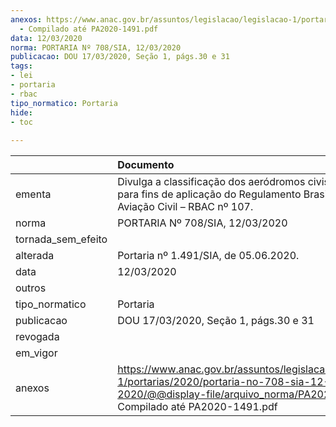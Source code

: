 ```yaml
---
anexos: https://www.anac.gov.br/assuntos/legislacao/legislacao-1/portarias/2020/portaria-no-708-sia-12-03-2020/@@display-file/arquivo_norma/PA2020-0708
  - Compilado até PA2020-1491.pdf
data: 12/03/2020
norma: PORTARIA Nº 708/SIA, 12/03/2020
publicacao: DOU 17/03/2020, Seção 1, págs.30 e 31
tags:
- lei
- portaria
- rbac
tipo_normatico: Portaria
hide: 
- toc 
 
---
```


|                    | Documento                                                                                                                                                                       |
|:-------------------|:--------------------------------------------------------------------------------------------------------------------------------------------------------------------------------|
| ementa             | Divulga a classificação dos aeródromos civis públicos para fins de aplicação do Regulamento Brasileiro da Aviação Civil – RBAC nº 107.                                          |
| norma              | PORTARIA Nº 708/SIA, 12/03/2020                                                                                                                                                 |
| tornada_sem_efeito |                                                                                                                                                                                 |
| alterada           | Portaria nº 1.491/SIA, de 05.06.2020.                                                                                                                                           |
| data               | 12/03/2020                                                                                                                                                                      |
| outros             |                                                                                                                                                                                 |
| tipo_normatico     | Portaria                                                                                                                                                                        |
| publicacao         | DOU 17/03/2020, Seção 1, págs.30 e 31                                                                                                                                           |
| revogada           |                                                                                                                                                                                 |
| em_vigor           |                                                                                                                                                                                 |
| anexos             | https://www.anac.gov.br/assuntos/legislacao/legislacao-1/portarias/2020/portaria-no-708-sia-12-03-2020/@@display-file/arquivo_norma/PA2020-0708 - Compilado até PA2020-1491.pdf |